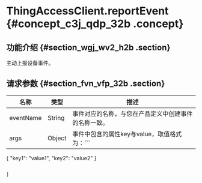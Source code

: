 # ThingAccessClient.reportEvent {#concept_c3j_qdp_32b .concept}

## 功能介绍 {#section_wgj_wv2_h2b .section}

主动上报设备事件。

## 请求参数 {#section_fvn_vfp_32b .section}

|名称|类型|描述|
|--|--|--|
|eventName|String|事件对应的名称，与您在产品定义中创建事件的名称一致。|
|args|Object|事件中包含的属性key与value，取值格式为：```
{
    "key1": "value1", 
    "key2": "value2"
}
```

|

